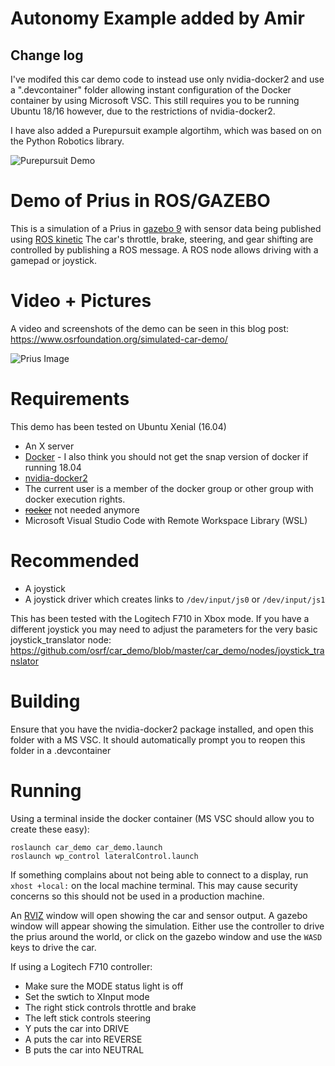 # Autonomy Example added by Amir

## Change log
I've modifed this car demo code to instead use only nvidia-docker2 and use a ".devcontainer" folder allowing instant configuration of the Docker container by using Microsoft VSC. 
This still requires you to be running Ubuntu 18/16 however, due to the restrictions of nvidia-docker2.

I have also added a Purepursuit example algortihm, which was based on on the Python Robotics library. 

![Purepursuit Demo](demo.gif)
# Demo of Prius in ROS/GAZEBO

This is a simulation of a Prius in [gazebo 9](http://gazebosim.org) with sensor data being published using [ROS kinetic](http://wiki.ros.org/kinetic/Installation)
The car's throttle, brake, steering, and gear shifting are controlled by publishing a ROS message.
A ROS node allows driving with a gamepad or joystick.

# Video + Pictures

A video and screenshots of the demo can be seen in this blog post: https://www.osrfoundation.org/simulated-car-demo/

![Prius Image](https://www.osrfoundation.org/wordpress2/wp-content/uploads/2017/06/prius_roundabout_exit.png)

# Requirements

This demo has been tested on Ubuntu Xenial (16.04)

* An X server
* [Docker](https://www.docker.com/get-docker) - I also think you should not get the snap version of docker if running 18.04
* [nvidia-docker2](https://github.com/nvidia/nvidia-docker/wiki/Installation-(version-2.0))
* The current user is a member of the docker group or other group with docker execution rights.
* ~~[rocker](https://github.com/osrf/rocker)~~ not needed anymore
* Microsoft Visual Studio Code with Remote Workspace Library (WSL)

# Recommended

* A joystick
* A joystick driver which creates links to `/dev/input/js0` or `/dev/input/js1`

This has been tested with the Logitech F710 in Xbox mode. If you have a different joystick you may need to adjust the parameters for the very basic joystick_translator node: https://github.com/osrf/car_demo/blob/master/car_demo/nodes/joystick_translator

# Building
Ensure that you have the nvidia-docker2 package installed, and open this folder with a MS VSC. It should automatically prompt you to reopen this folder in a .devcontainer

# Running
Using a terminal inside the docker container (MS VSC should allow you to create these easy):

```
roslaunch car_demo car_demo.launch
roslaunch wp_control lateralControl.launch
```

If something complains about not being able to connect to a display, run `xhost +local:` on the local machine terminal. This may cause security concerns so this should not be used in a production machine. 


An [RVIZ](http://wiki.ros.org/rviz) window will open showing the car and sensor output.
A gazebo window will appear showing the simulation.
Either use the controller to drive the prius around the world, or click on the gazebo window and use the `WASD` keys to drive the car.

If using a Logitech F710 controller:

* Make sure the MODE status light is off
* Set the swtich to XInput mode
* The right stick controls throttle and brake
* The left stick controls steering
* Y puts the car into DRIVE
* A puts the car into REVERSE
* B puts the car into NEUTRAL
